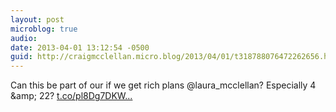 ```yaml
---
layout: post
microblog: true
audio: 
date: 2013-04-01 13:12:54 -0500
guid: http://craigmcclellan.micro.blog/2013/04/01/t318788076472262656.html
---
```

Can this be part of our if we get rich plans @laura_mcclellan? Especially 4 &amp;amp; 22? [t.co/pl8Dg7DKW...](http://t.co/pl8Dg7DKWj)
